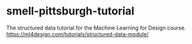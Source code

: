 # smell-pittsburgh-tutorial

The structured data tutorial for the Machine Learning for Design course.
https://ml4design.com/tutorials/structured-data-module/
